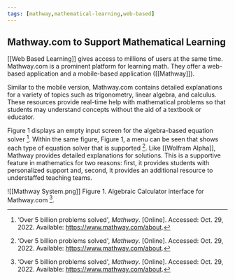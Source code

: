 ```yaml
---
tags: [mathway,mathematical-learning,web-based]
---
```


## Mathway.com to Support Mathematical Learning

[[Web Based Learning]] gives access to millions of users at the same time. Mathway.com is a prominent platform for learning math. They offer a web-based application and a mobile-based application ([[Mathway]]).

Similar to the mobile version, Mathway.com contains detailed explanations for a variety of topics such as trigonometry, linear algebra, and calculus. These resources provide real-time help with mathematical problems so that students may understand concepts without the aid of a textbook or educator.

Figure 1 displays an empty input screen for the algebra-based equation solver [^1]. Within the same figure, Figure 1, a menu can be seen that shows each type of equation solver that is supported [^1]. Like [[Wolfram Alpha]], Mathway provides detailed explanations for solutions. This is a supportive feature in mathematics for two reasons: first, it provides students with personalized support and, second, it provides an additional resource to understaffed teaching teams.

![[Mathway System.png]]
Figure 1.  Algebraic Calculator interface for Mathway.com [^1].

[^1]: ‘Over 5 billion problems solved', _Mathway_. [Online]. Accessed: Oct. 29, 2022. Available: https://www.mathway.com/about.
